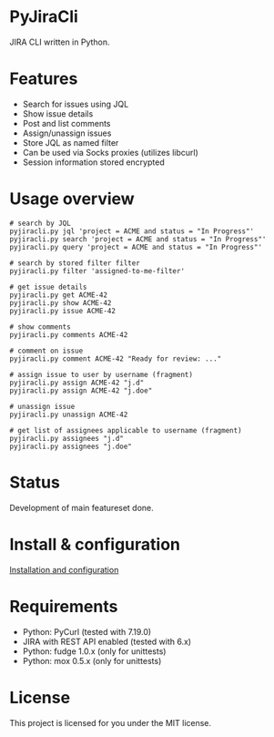 
# PyJiraCli

JIRA CLI written in Python.

# Features

- Search for issues using JQL
- Show issue details
- Post and list comments
- Assign/unassign issues
- Store JQL as named filter
- Can be used via Socks proxies (utilizes libcurl)
- Session information stored encrypted


# Usage overview


```
# search by JQL
pyjiracli.py jql 'project = ACME and status = "In Progress"'
pyjiracli.py search 'project = ACME and status = "In Progress"'
pyjiracli.py query 'project = ACME and status = "In Progress"'

# search by stored filter filter
pyjiracli.py filter 'assigned-to-me-filter'

# get issue details
pyjiracli.py get ACME-42
pyjiracli.py show ACME-42
pyjiracli.py issue ACME-42

# show comments
pyjiracli.py comments ACME-42

# comment on issue
pyjiracli.py comment ACME-42 "Ready for review: ..."

# assign issue to user by username (fragment)
pyjiracli.py assign ACME-42 "j.d"
pyjiracli.py assign ACME-42 "j.doe"

# unassign issue
pyjiracli.py unassign ACME-42

# get list of assignees applicable to username (fragment)
pyjiracli.py assignees "j.d"
pyjiracli.py assignees "j.doe"

```

# Status

Development of main featureset done.



# Install & configuration

[Installation and configuration](install.md)



# Requirements

- Python: PyCurl (tested with 7.19.0)
- JIRA with REST API enabled (tested with 6.x)
- Python: fudge 1.0.x (only for unittests)
- Python: mox 0.5.x (only for unittests)

# License

This project is licensed for you under the MIT license.

